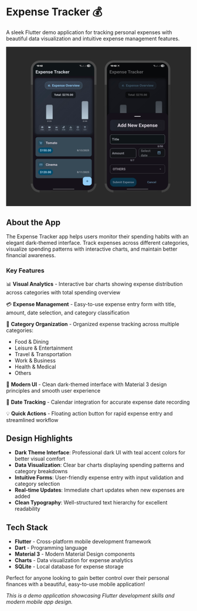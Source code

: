 # Expense Tracker 💰

A sleek Flutter demo application for tracking personal expenses with beautiful data visualization and intuitive expense management features.

![Expense Tracker Screenshots](project-3.png)

## About the App

The Expense Tracker app helps users monitor their spending habits with an elegant dark-themed interface. Track expenses across different categories, visualize spending patterns with interactive charts, and maintain better financial awareness.

### Key Features

📊 **Visual Analytics** - Interactive bar charts showing expense distribution across categories with total spending overview

💳 **Expense Management** - Easy-to-use expense entry form with title, amount, date selection, and category classification

🎯 **Category Organization** - Organized expense tracking across multiple categories:
- Food & Dining
- Leisure & Entertainment  
- Travel & Transportation
- Work & Business
- Health & Medical
- Others

📱 **Modern UI** - Clean dark-themed interface with Material 3 design principles and smooth user experience

📅 **Date Tracking** - Calendar integration for accurate expense date recording

💡 **Quick Actions** - Floating action button for rapid expense entry and streamlined workflow

## Design Highlights

- **Dark Theme Interface**: Professional dark UI with teal accent colors for better visual comfort
- **Data Visualization**: Clear bar charts displaying spending patterns and category breakdowns
- **Intuitive Forms**: User-friendly expense entry with input validation and category selection
- **Real-time Updates**: Immediate chart updates when new expenses are added
- **Clean Typography**: Well-structured text hierarchy for excellent readability

## Tech Stack

- **Flutter** - Cross-platform mobile development framework
- **Dart** - Programming language
- **Material 3** - Modern Material Design components
- **Charts** - Data visualization for expense analytics
- **SQLite** - Local database for expense storage

Perfect for anyone looking to gain better control over their personal finances with a beautiful, easy-to-use mobile application!

*This is a demo application showcasing Flutter development skills and modern mobile app design.*
